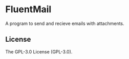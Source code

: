 # FluentMail

A program to send and recieve emails with attachments.

<!-- ## Installnation

Install scaffold:

```bash
pip install --upgrade poetry
```

Install independencies:

```bash
poetry install
```

If you have some troubles above command, please try to reinstall the problematic package by `pip`. Exapmle:

```bash
pip install --upgrade pyqt5
```

If you still have troubles, try to install all dependencies with `requirements.txt`:

```bash
pip install -r requirements.txt
```

## Run the code

```bash
poetry run python ./main.py
```

## UI Design Scheme

| Name                    | Value                        |
| ----------------------- | ---------------------------- |
| Logo                    | ![logo](./res/logo_mini.png) |
| Main color              | #1DE9B6                      |
| Background color        | #31363B                      |
| Deeper background color | #232629                      |
| Border color            | #515558                      |
| Border radius           | 7px                          |
| Font                    | Microsoft YaHei UI           | -->

## License

The GPL-3.0 License (GPL-3.0).
